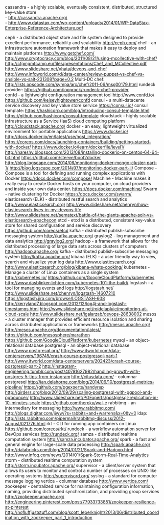 cassandra - a highly scalable, eventually consistent, distributed, structured key-value store<br>
	- http://cassandra.apache.org/<br>
	- http://www.datastax.com/wp-content/uploads/2014/01/WP-DataStax-Enterprise-Reference-Architecture.pdf

ceph - a distributed object store and file system designed to provide excellent performance, reliability and scalability
	http://ceph.com/
chef -  an infrastructure automation framework that makes it easy to deploy and maintain platforms
	http://www.getchef.com/
	http://www.cryptocracy.com/blog/2011/08/21/using-mcollective-with-chef/
	http://cfgmgmtcamp.eu/files/presentations/Chef_and_MCollective.pdf
	http://www.slideshare.net/vhata/devops-and-chef
	http://www.infoworld.com/d/data-center/review-puppet-vs-chef-vs-ansible-vs-salt-231308?page=0,2
	Multi-DC chef:
		http://lists.opscode.com/sympa/arc/chef/2011-06/msg00179.html
	rundeck provider:
		https://github.com/looprock/rundeck-chef-provider     
confd - a lightweight configuration management tool
	http://www.confd.io/
	https://github.com/kelseyhightower/confd
consul - a multi-datacente service discovery and key value store service
	https://consul.io/
	consul template:
		https://hashicorp.com/blog/introducing-consul-template.html
		https://github.com/hashicorp/consul-template
cloudstack - highly scalable Infrastructure as a Service (IaaS) cloud computing platform
	http://cloudstack.apache.org/
docker - an easy, lightweight virtualized environment for portable applications
	https://www.docker.io/
	http://docs.docker.io/en/latest/use/host_integration/
	https://coreos.com/docs/launching-containers/building/getting-started-with-docker/
	https://www.docker.io/learn/dockerfile/level1/
	http://nareshv.blogspot.com/2013/08/installing-dockerio-on-centos-64-64-bit.html
	https://github.com/steeve/boot2docker
	http://blog.logscape.com/2014/06/monitoring-docker-mongo-cluster-part-1/
	http://blog.logscape.com/2014/07/monitoring-docker-part-ii/
	Compose - Compose is a tool for defining and running complex applications with Docker
		https://docs.docker.com/compose/
	Machine - Machine makes it really easy to create Docker hosts on your computer, on cloud providers and inside your own data center.
		https://docs.docker.com/machine/
	Swarm - native clustering for Docker
		https://docs.docker.com/swarm/
elasticsearch (ELK) - distributed restful search and analytics
	http://www.elasticsearch.org/
	http://www.slideshare.net/chenryn/how-elasticsearch-lives-in-my-devops-life
	http://www.slideshare.net/sematext/battle-of-the-giants-apache-solr-vs-elasticsearch-apachecon
etcd - etcd is a distributed, consistent key-value store for shared configuration and service discovery
	https://github.com/coreos/etcd
kafka - distributed publish-subscribe messaging system
	http://kafka.apache.org/
graylog2 - log management and data analytics
	http://graylog2.org/
hadoop - a framework that allows for the distributed processing of large data sets across clusters of computers
	http://hadoop.apache.org/
kafka - distributed publish-subscribe messaging system
        http://kafka.apache.org/
kibana (ELK) - a user friendly way to view, search and visualize your log data
	http://www.elasticsearch.org/
	http://www.elasticsearch.org/blog/kibana-whats-cooking/
kubernetes - Manage a cluster of Linux containers as a single system
	http://kubernetes.io/
	https://github.com/GoogleCloudPlatform/kubernetes
	http://www.dasblinkenlichten.com/kubernetes-101-the-build/
logstash - a tool for managing events and logs
	http://logstash.net/
	http://www.slideshare.net/chenryn/logstash-14607210
	https://logstash.jira.com/browse/LOGSTASH-608
	http://kerryland7.blogspot.com/2012/12/log4j-and-logstash-timestamps.html
	http://www.slideshare.net/roidelapluie/monitoring-at-cloud-scale
	http://www.slideshare.net/igalarzab/devops-28638002
mesos - a cluster manager that provides efficient resource isolation and sharing across distributed applications or frameworks
	http://mesos.apache.org/
	http://mesos.apache.org/documentation/latest/
	https://github.com/mesosphere/marathon
	https://github.com/GoogleCloudPlatform/kubernetes
mysql - an object-relational database
postgresql - an object-relational database
	http://www.postgresql.org/
	http://www.itworld.com/data-centerservers/196745/crash-course-postgressql-part-1
	http://www.itworld.com/data-centerservers/202423/crash-course-postgresql-part-2
	http://instagram-engineering.tumblr.com/post/40781627982/handling-growth-with-postgres-5-tips-from-instagram
	http://citusdata.com/ - columnar postgresql
	http://ian.delahorne.com/blog/2014/06/10/postgresql-metrics-pipeline/
	https://github.com/pgexperts/handyrep
	http://girders.org/blog/2012/09/29/scaling-postgresql-with-pgpool-and-pgbouncer/
	http://www.slideshare.net/PGExperts/postgresql-replication-in-10-minutes-scale
	https://github.com/heroku/wal-e
rabbitmq - an intermediary for messaging
	http://www.rabbitmq.com/
	http://blogs.digitar.com/jjww/?s=rabbits+and+warrens&x=0&y=0
	ldap: http://lists.rabbitmq.com/pipermail/rabbitmq-discuss/2012-August/021776.html
rkt -  CLI for running app containers on Linux
	https://github.com/coreos/rkt/
rundeck - a workflow automation server for DevOps services
	http://rundeck.org/
samza - distributed realtime computation system
	http://samza.incubator.apache.org/
spark - a fast and general engine for large-scale data processing
	http://spark.apache.org/
	http://databricks.com/blog/2014/01/21/Spark-and-Hadoop.html
	http://www.infoq.com/news/2014/01/Spark-Storm-Real-Time-Analytics
storm - distributed realtime computation system
	http://storm.incubator.apache.org/
supervisor - a client/server system that allows its users to monitor and control a number of processes on UNIX-like operating systems
	http://supervisord.org/
syslog - a standard for computer message logging
vertica - columnar database
	http://www.vertica.com/
zookeeper - centralized service for maintaining configuration information, naming, providing distributed synchronization, and providing group services
	http://zookeeper.apache.org/
	http://engineering.pinterest.com/post/77933733851/zookeeper-resilience-at-pinterest
	http://nofluffjuststuff.com/blog/scott_leberknight/2013/06/distributed_coordination_with_zookeeper_part_1_introduction
